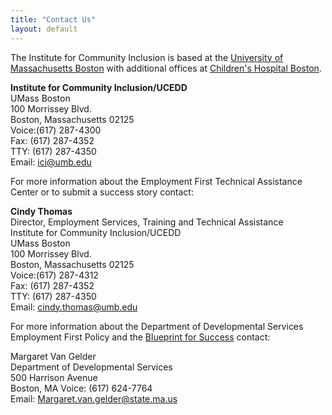 ```yaml
---
title: "Contact Us"
layout: default
---
```



The Institute for Community Inclusion is based at the [University of Massachusetts Boston](http://www.umb.edu) with additional offices at [Children's Hospital Boston](http://www.childrenshospital.org/).  

**Institute for Community Inclusion/UCEDD**  
UMass Boston  
100 Morrissey Blvd.  
Boston, Massachusetts 02125  
Voice:(617) 287-4300  
Fax: (617) 287-4352  
TTY: (617) 287-4350  
Email: [ici@umb.edu](mailto:ici@umb.edu)

For more information about the Employment First Technical Assistance Center or to submit a success story contact:  

**Cindy Thomas**  
Director, Employment Services, Training and Technical Assistance  
Institute for Community Inclusion/UCEDD  
UMass Boston  
100 Morrissey Blvd.  
Boston, Massachusetts 02125  
Voice:(617) 287-4312  
Fax: (617) 287-4352  
TTY: (617) 287-4350  
Email: [cindy.thomas@umb.edu](mailto:cindy.thomas@umb.edu)

 For more information about the Department of Developmental Services Employment First Policy and the [Blueprint for Success](http://www.mass.gov/eohhs/docs/dmr/blueprint-for-success.pdf) contact:  

Margaret Van Gelder  
Department of Developmental Services  
500 Harrison Avenue  
Boston, MA
Voice:  (617) 624-7764  
Email:  [Margaret.van.gelder@state.ma.us](mailto:Margaret.van.gelder@state.ma.us)
